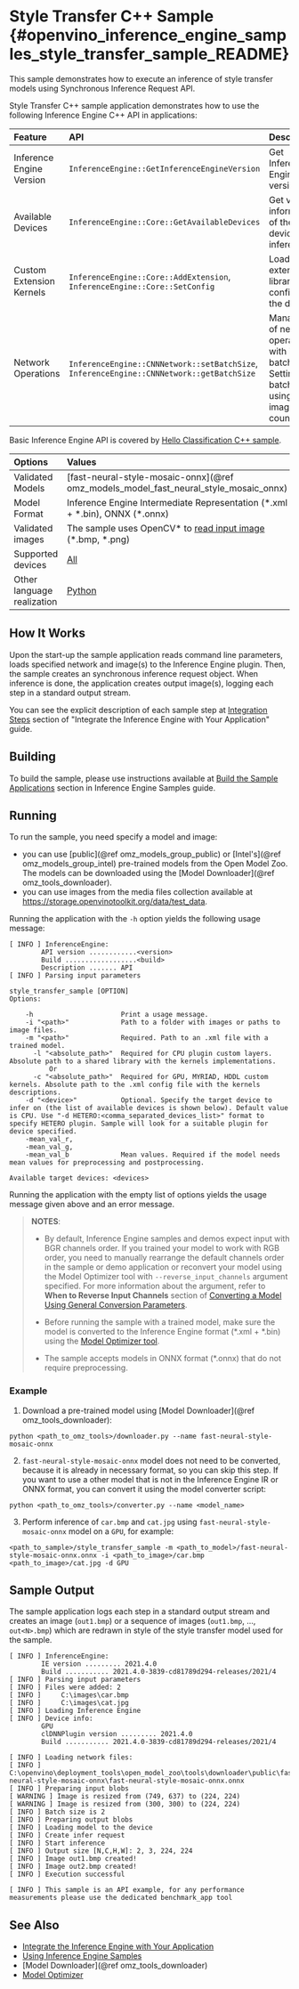 # Style Transfer C++ Sample {#openvino_inference_engine_samples_style_transfer_sample_README}

This sample demonstrates how to execute an inference of style transfer models using Synchronous Inference Request API.

Style Transfer C++ sample application demonstrates how to use the following Inference Engine C++ API in applications:

| Feature    | API  | Description |
|:---     |:--- |:---
|Inference Engine Version| `InferenceEngine::GetInferenceEngineVersion` | Get Inference Engine API version
|Available Devices|`InferenceEngine::Core::GetAvailableDevices`| Get version information of the devices for inference
|Custom Extension Kernels|`InferenceEngine::Core::AddExtension`, `InferenceEngine::Core::SetConfig`| Load extension library and config to the device
| Network Operations | `InferenceEngine::CNNNetwork::setBatchSize`, `InferenceEngine::CNNNetwork::getBatchSize` |  Managing of network, operate with its batch size. Setting batch size using input image count.

Basic Inference Engine API is covered by [Hello Classification C++ sample](../hello_classification/README.md).

| Options  | Values |
|:---                              |:---
| Validated Models                 | [fast-neural-style-mosaic-onnx](@ref omz_models_model_fast_neural_style_mosaic_onnx)
| Model Format                     | Inference Engine Intermediate Representation (\*.xml + \*.bin), ONNX (\*.onnx)
| Validated images                 | The sample uses OpenCV\* to [read input image](https://docs.opencv.org/master/d4/da8/group__imgcodecs.html#ga288b8b3da0892bd651fce07b3bbd3a56) (\*.bmp, \*.png)
| Supported devices                | [All](../../../docs/IE_DG/supported_plugins/Supported_Devices.md) |
| Other language realization       | [Python](../../runtime/bindings/python/samples/style_transfer_sample/README.md) |

## How It Works

Upon the start-up the sample application reads command line parameters, loads specified network and image(s) to the Inference
Engine plugin. Then, the sample creates an synchronous inference request object. When inference is done, the application creates output image(s), logging each step in a standard output stream.

You can see the explicit description of
each sample step at [Integration Steps](../../../docs/IE_DG/Integrate_with_customer_application_new_API.md) section of "Integrate the Inference Engine with Your Application" guide.

## Building

To build the sample, please use instructions available at [Build the Sample Applications](../../../docs/IE_DG/Samples_Overview.md) section in Inference Engine Samples guide.

## Running

To run the sample, you need specify a model and image:

- you can use [public](@ref omz_models_group_public) or [Intel's](@ref omz_models_group_intel) pre-trained models from the Open Model Zoo. The models can be downloaded using the [Model Downloader](@ref omz_tools_downloader).
- you can use images from the media files collection available at https://storage.openvinotoolkit.org/data/test_data.

Running the application with the `-h` option yields the following usage message:

```
[ INFO ] InferenceEngine:
        API version ............<version>
        Build ..................<build>
        Description ....... API
[ INFO ] Parsing input parameters

style_transfer_sample [OPTION]
Options:

    -h                      Print a usage message.
    -i "<path>"             Path to a folder with images or paths to image files.
    -m "<path>"             Required. Path to an .xml file with a trained model.
      -l "<absolute_path>"  Required for CPU plugin custom layers. Absolute path to a shared library with the kernels implementations.
          Or
      -c "<absolute_path>"  Required for GPU, MYRIAD, HDDL custom kernels. Absolute path to the .xml config file with the kernels descriptions.
    -d "<device>"           Optional. Specify the target device to infer on (the list of available devices is shown below). Default value is CPU. Use "-d HETERO:<comma_separated_devices_list>" format to specify HETERO plugin. Sample will look for a suitable plugin for device specified.
    -mean_val_r,
    -mean_val_g,
    -mean_val_b             Mean values. Required if the model needs mean values for preprocessing and postprocessing.

Available target devices: <devices>
```

Running the application with the empty list of options yields the usage message given above and an error message.

> **NOTES**:
>
> - By default, Inference Engine samples and demos expect input with BGR channels order. If you trained your model to work with RGB order, you need to manually rearrange the default channels order in the sample or demo application or reconvert your model using the Model Optimizer tool with `--reverse_input_channels` argument specified. For more information about the argument, refer to **When to Reverse Input Channels** section of [Converting a Model Using General Conversion Parameters](../../../docs/MO_DG/prepare_model/convert_model/Converting_Model_General.md).
>
> - Before running the sample with a trained model, make sure the model is converted to the Inference Engine format (\*.xml + \*.bin) using the [Model Optimizer tool](../../../docs/MO_DG/Deep_Learning_Model_Optimizer_DevGuide.md).
>
> - The sample accepts models in ONNX format (\*.onnx) that do not require preprocessing.

### Example
1. Download a pre-trained model using [Model Downloader](@ref omz_tools_downloader):
```
python <path_to_omz_tools>/downloader.py --name fast-neural-style-mosaic-onnx
```

2. `fast-neural-style-mosaic-onnx` model does not need to be converted, because it is already in necessary format, so you can skip this step. If you want to use a other model that is not in the Inference Engine IR or ONNX format, you can convert it using the model converter script:

```
python <path_to_omz_tools>/converter.py --name <model_name>
```

3. Perform inference of `car.bmp` and `cat.jpg` using `fast-neural-style-mosaic-onnx` model on a `GPU`, for example:

```
<path_to_sample>/style_transfer_sample -m <path_to_model>/fast-neural-style-mosaic-onnx.onnx -i <path_to_image>/car.bmp <path_to_image>/cat.jpg -d GPU
```

## Sample Output

The sample application logs each step in a standard output stream and creates an image (`out1.bmp`) or a sequence of images (`out1.bmp`, ..., `out<N>.bmp`) which are redrawn in style of the style transfer model used for the sample.

```
[ INFO ] InferenceEngine:
        IE version ......... 2021.4.0
        Build ........... 2021.4.0-3839-cd81789d294-releases/2021/4
[ INFO ] Parsing input parameters
[ INFO ] Files were added: 2
[ INFO ]     C:\images\car.bmp
[ INFO ]     C:\images\cat.jpg
[ INFO ] Loading Inference Engine
[ INFO ] Device info:
        GPU
        clDNNPlugin version ......... 2021.4.0
        Build ........... 2021.4.0-3839-cd81789d294-releases/2021/4

[ INFO ] Loading network files:
[ INFO ] C:\openvino\deployment_tools\open_model_zoo\tools\downloader\public\fast-neural-style-mosaic-onnx\fast-neural-style-mosaic-onnx.onnx
[ INFO ] Preparing input blobs
[ WARNING ] Image is resized from (749, 637) to (224, 224)
[ WARNING ] Image is resized from (300, 300) to (224, 224)
[ INFO ] Batch size is 2
[ INFO ] Preparing output blobs
[ INFO ] Loading model to the device
[ INFO ] Create infer request
[ INFO ] Start inference
[ INFO ] Output size [N,C,H,W]: 2, 3, 224, 224
[ INFO ] Image out1.bmp created!
[ INFO ] Image out2.bmp created!
[ INFO ] Execution successful

[ INFO ] This sample is an API example, for any performance measurements please use the dedicated benchmark_app tool
```

## See Also

- [Integrate the Inference Engine with Your Application](../../../docs/IE_DG/Integrate_with_customer_application_new_API.md)
- [Using Inference Engine Samples](../../../docs/IE_DG/Samples_Overview.md)
- [Model Downloader](@ref omz_tools_downloader)
- [Model Optimizer](../../../docs/MO_DG/Deep_Learning_Model_Optimizer_DevGuide.md)
